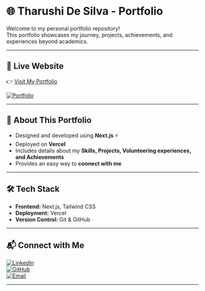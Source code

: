 # 🌐 Tharushi De Silva - Portfolio

Welcome to my personal portfolio repository!  
This portfolio showcases my journey, projects, achievements, and experiences beyond academics.  

---

## 🚀 Live Website

👉 [Visit My Portfolio](https://tharushidev.vercel.app)

[![Portfolio](https://img.shields.io/badge/Visit-Portfolio-blue?style=for-the-badge&logo=vercel)](https://tharushidev.vercel.app)

---

## 📌 About This Portfolio

- Designed and developed using **Next.js** ⚡  
- Deployed on **Vercel** 
- Includes details about my **Skills, Projects, Volunteering experiences, and Achievements**  
- Provides an easy way to **connect with me**  

---

## 🛠️ Tech Stack

- **Frontend:** Next.js, Tailwind CSS  
- **Deployment:** Vercel  
- **Version Control:** Git & GitHub  

---

## 📬 Connect with Me  

[![LinkedIn](https://img.shields.io/badge/LinkedIn-Connect-blue?style=for-the-badge&logo=linkedin)](https://www.linkedin.com/in/tharushii)  
[![GitHub](https://img.shields.io/badge/GitHub-Follow-black?style=for-the-badge&logo=github)](https://github.com/TharushiDSilva)  
[![Email](https://img.shields.io/badge/Email-Contact%20Me-red?style=for-the-badge&logo=gmail)](mailto:desilva.tharushiw@gmail.com)

---

